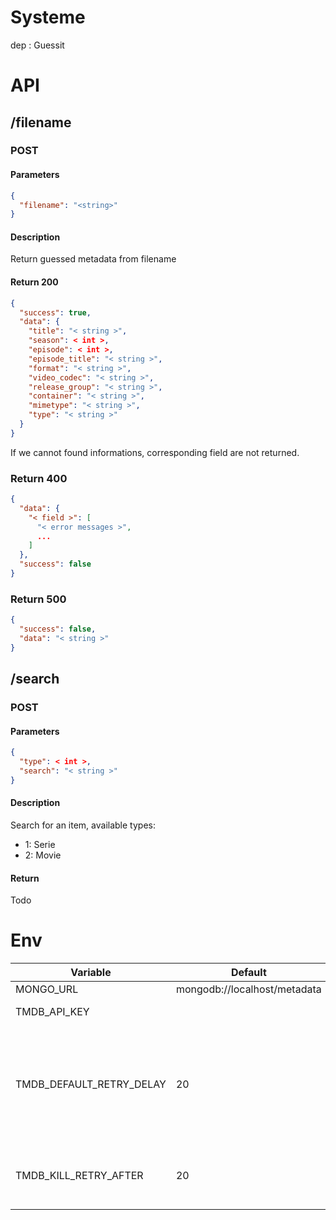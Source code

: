 Systeme
=======

dep : Guessit

API
===

## /filename
### POST
#### Parameters
```json
{
  "filename": "<string>"
}
``` 
#### Description
Return guessed metadata from filename

#### Return 200 
```json
{
  "success": true,
  "data": {
    "title": "< string >",
    "season": < int >,
    "episode": < int >,
    "episode_title": "< string >",
    "format": "< string >",
    "video_codec": "< string >",
    "release_group": "< string >",
    "container": "< string >",
    "mimetype": "< string >",
    "type": "< string >"
  }
}
```
 
 If we cannot found informations, corresponding field are not returned.
### Return 400
```json
{
  "data": {
    "< field >": [
      "< error messages >",
      ...
    ]
  },
  "success": false
}
``` 
### Return 500
```json
{
  "success": false,
  "data": "< string >"
}
```

## /search
### POST
#### Parameters
```json
{ 
  "type": < int >, 
  "search": "< string >"
}
```

#### Description
Search for an item, available types:
- 1: Serie
- 2: Movie

#### Return
Todo

Env
===

Variable | Default | Description
-------- | ------- | -----------
MONGO_URL | mongodb://localhost/metadata | 
TMDB_API_KEY | | TheMovieDb api key
TMDB_DEFAULT_RETRY_DELAY | 20 | When we cannot retreive the retry-after header, this provide the default timeout value
TMDB_KILL_RETRY_AFTER | 20 | Cancel the request retry after 20 failed requests